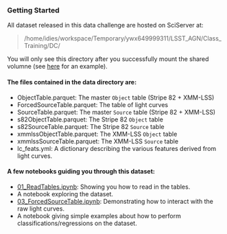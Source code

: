 ### Getting Started
All dataset released in this data challenge are hosted on SciServer at:

>/home/idies/workspace/Temporary/ywx649999311/LSST_AGN/Class_Training/DC/

You will only see this directory after you successfully mount the shared volumne (see [here](https://github.com/RichardsGroup/LSST_training/blob/master/Setup/Container.ipynb) for an example).

#### The files contained in the data directory are:
- ObjectTable.parquet: The master `Object` table (Stripe 82 + XMM-LSS)
- ForcedSourceTable.parquet: The table of light curves
- SourceTable.parquet: The master `Source` table (Stripe 82 + XMM-LSS)
- s82ObjectTable.parquet: The Stripe 82 `Object` table
- s82SourceTable.parquet: The Stripe 82 `Source` table
- xmmlssObjectTable.parquet: The XMM-LSS `Object` table
- xmmlssSourceTable.parquet: The XMM-LSS `Source` table
- lc_feats.yml: A dictionary describing the various features derived from light curves. 


#### A few notebooks guiding you through this dataset:
- [01_ReadTables.ipynb](01_ReadTables.ipynb): Showing you how to read in the tables.
- A notebook exploring the dataset.
- [03_ForcedSourceTable.ipynb](03_ForcedSourceTable.ipynb): Demonstrating how to interact with the raw light curves.
- A notebook giving simple examples about how to perform classifications/regressions on the dataset.